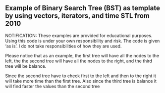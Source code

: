 ## Example of Binary Search Tree (BST) as template by using vectors, iterators, and time STL from 2010

NOTIFICATION: These examples are provided for educational purposes. Using this code is under your own responsibility and risk. The code is given ‘as is’. I do not take responsibilities of how they are used.

Please notice that as an example, the first tree will have all the nodes to the left, the the second tree will have all the nodes to the right, and the third tree will be balance.

Since the second tree have to check first to the left and then to the right it will take more time than the first tree. Also since the third tree is balance it will find faster the values than the second tree

